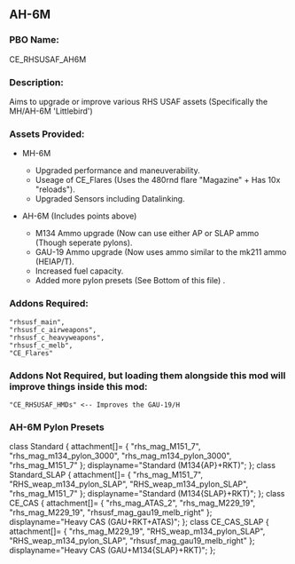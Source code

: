 ## AH-6M

### PBO Name: 
CE_RHSUSAF_AH6M

### Description: 
Aims to upgrade or improve various RHS USAF assets (Specifically the MH/AH-6M 'Littlebird')

### Assets Provided:
- MH-6M
  - Upgraded performance and maneuverability.
  - Useage of CE_Flares (Uses the 480rnd flare "Magazine" + Has 10x "reloads").
  - Upgraded Sensors including Datalinking.

- AH-6M (Includes points above)
  - M134 Ammo upgrade (Now can use either AP or SLAP ammo (Though seperate pylons).
  - GAU-19 Ammo upgrade (Now uses ammo similar to the mk211 ammo (HEIAP/T).
  - Increased fuel capacity.
  - Added more pylon presets (See Bottom of this file) .
 

### Addons Required:
```
"rhsusf_main",
"rhsusf_c_airweapons",
"rhsusf_c_heavyweapons",
"rhsusf_c_melb",
"CE_Flares"
```

### Addons Not Required, but loading them alongside this mod will improve things inside this mod:
```
"CE_RHSUSAF_HMDs" <-- Improves the GAU-19/H
```

### AH-6M Pylon Presets
class Standard
{
  attachment[]=
  {
    "rhs_mag_M151_7",
    "rhs_mag_m134_pylon_3000",
    "rhs_mag_m134_pylon_3000",
    "rhs_mag_M151_7"
  };
  displayname="Standard (M134{AP}+RKT)";
};
class Standard_SLAP
{
  attachment[]=
  {
    "rhs_mag_M151_7",
    "RHS_weap_m134_pylon_SLAP",
    "RHS_weap_m134_pylon_SLAP",
    "rhs_mag_M151_7"
  };
  displayname="Standard (M134{SLAP}+RKT)";
};
class CE_CAS
{
  attachment[]=
  {
    "rhs_mag_ATAS_2",
    "rhs_mag_M229_19",
    "rhs_mag_M229_19",
    "rhsusf_mag_gau19_melb_right"
  };
  displayname="Heavy CAS (GAU+RKT+ATAS)";
};
class CE_CAS_SLAP
{
  attachment[]=
  {
    "rhs_mag_M229_19",
    "RHS_weap_m134_pylon_SLAP",
    "RHS_weap_m134_pylon_SLAP",
    "rhsusf_mag_gau19_melb_right"
  };
  displayname="Heavy CAS (GAU+M134{SLAP}+RKT)";
};
